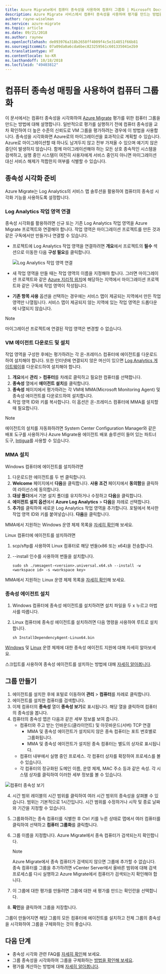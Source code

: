 ```yaml
---
title: Azure Migrate에서 컴퓨터 종속성을 사용하여 컴퓨터 그룹화 | Microsoft Docs
description: Azure Migrate 서비스에서 컴퓨터 종속성을 사용하여 평가를 만드는 방법을 설명합니다.
author: rayne-wiselman
ms.service: azure-migrate
ms.topic: article
ms.date: 09/21/2018
ms.author: raynew
ms.openlocfilehash: de093976a318b2658ff4009f4c5e314851f66b81
ms.sourcegitcommit: 07a09da0a6cda6bec823259561c601335041e2b9
ms.translationtype: HT
ms.contentlocale: ko-KR
ms.lasthandoff: 10/18/2018
ms.locfileid: "49403812"
---
```

# <a name="group-machines-using-machine-dependency-mapping"></a>컴퓨터 종속성 매핑을 사용하여 컴퓨터 그룹화

이 문서에서는 컴퓨터 종속성을 시각화하여 [Azure Migrate](migrate-overview.md) 평가를 위한 컴퓨터 그룹을 만드는 방법에 대해 설명합니다. 일반적으로 평가를 실행하기 전에 컴퓨터 종속성을 교차 확인하여 더 높은 수준의 신뢰도로 VM 그룹을 평가하려는 경우에 이 방법을 사용합니다. 종속성을 시각화화면 Azure로의 마이그레이션을 효과적으로 계획할 수 있습니다. Azure로 마이그레이션할 때 하나도 남겨두지 않고 전부 가져올 수 있으며 예기치 않은 중단이 발생하지 않습니다. 함께 마이그레이션해야 하는 모든 상호 종속적인 시스템을 검색하고, 실행 중인 시스템이 여전히 사용자에게 서비스 중인지 아니면 마이그레이션 대신 서비스 해제가 적합한지 여부를 식별할 수 있습니다.


## <a name="prepare-for-dependency-visualization"></a>종속성 시각화 준비
Azure Migrate는 Log Analytics의 서비스 맵 솔루션을 활용하여 컴퓨터의 종속성 시각화 기능을 사용하도록 설정합니다.

### <a name="associate-a-log-analytics-workspace"></a>Log Analytics 작업 영역 연결
종속성 시각화를 활용하려면 신규 또는 기존 Log Analytics 작업 영역을 Azure Migrate 프로젝트와 연결해야 합니다. 작업 영역은 마이그레이션 프로젝트를 만든 것과 같은 구독에서만 만들거나 연결할 수 있습니다.

- 프로젝트에 Log Analytics 작업 영역을 연결하려면 **개요**에서 프로젝트의 **필수** 섹션으로 이동한 다음 **구성 필요**를 클릭합니다.

    ![Log Analytics 작업 영역 연결](./media/concepts-dependency-visualization/associate-workspace.png)

- 새 작업 영역을 만들 때는 작업 영역의 이름을 지정해야 합니다. 그러면 마이그레이션 프로젝트와 같은 [Azure 지리적 위치](https://azure.microsoft.com/global-infrastructure/geographies/)에 해당하는 지역에서 마이그레이션 프로젝트와 같은 구독에 작업 영역이 작성됩니다.
- **기존 항목 사용** 옵션을 선택하는 경우에는 서비스 맵이 제공되는 지역에서 만든 작업 영역만 나열됩니다. 서비스 맵이 제공되지 않는 지역에 있는 작업 영역은 드롭다운에 나열되지 않습니다.

> [!NOTE]
> 마이그레이션 프로젝트에 연결된 작업 영역은 변경할 수 없습니다.

### <a name="download-and-install-the-vm-agents"></a>VM 에이전트 다운로드 및 설치
작업 영역을 구성한 후에는 평가하려는 각 온-프레미스 컴퓨터에 에이전트를 다운로드하여 설치해야 합니다. 또한 인터넷에 연결되지 않은 머신이 있으면 [Log Analytics 게이트웨이](../log-analytics/log-analytics-oms-gateway.md)를 다운로드하여 설치해야 합니다.

1. **개요**에서 **관리** > **컴퓨터**를 차례로 클릭하고 필요한 컴퓨터를 선택합니다.
2. **종속성** 열에서 **에이전트 설치**를 클릭합니다.
3. **종속성** 페이지에서 평가하려는 각 VM에 MMA(Microsoft Monitoring Agent) 및 종속성 에이전트를 다운로드하여 설치합니다.
4. 작업 영역 ID와 키를 복사합니다. 이 옵션은 온-프레미스 컴퓨터에 MMA를 설치할 때 필요합니다.

> [!NOTE]
> 에이전트의 설치를 자동화하려면 System Center Configuration Manager와 같은 배포 도구를 사용하거나 Azure Migrate용 에이전트 배포 솔루션이 들어 있는 파트너 도구, [Intigua](https://www.intigua.com/getting-started-intigua-for-azure-migration)를 사용할 수 있습니다.

### <a name="install-the-mma"></a>MMA 설치

Windows 컴퓨터에 에이전트를 설치하려면

1. 다운로드한 에이전트를 두 번 클릭합니다.
2. **Welcome** 페이지에서 **다음**을 클릭합니다. **사용 조건** 페이지에서 **동의함**을 클릭하여 라이선스에 동의합니다.
3. **대상 폴더**에서 기본 설치 폴더를 유지하거나 수정하고 **다음**을 클릭합니다.
4. **에이전트 설치 옵션**에서 **Azure Log Analytics** > **다음**을 차례로 선택합니다.
5. **추가**를 클릭하여 새로운 Log Analytics 작업 영역을 추가합니다. 포털에서 복사한 작업 영역 ID와 키를 붙여넣습니다. **다음**을 클릭합니다.

MMA에서 지원하는 Windows 운영 체제 목록을 [자세히 확인](https://docs.microsoft.com/azure/log-analytics/log-analytics-concept-hybrid#supported-windows-operating-systems)해 보세요.

Linux 컴퓨터에 에이전트를 설치하려면

1. scp/sftp를 사용하여 Linux 컴퓨터로 해당 번들(x86 또는 x64)을 전송합니다.
2. --install 인수를 사용하여 번들을 설치합니다.

    ```sudo sh ./omsagent-<version>.universal.x64.sh --install -w <workspace id> -s <workspace key>```

MMA에서 지원하는 Linux 운영 체제 목록을 [자세히 확인](https://docs.microsoft.com/azure/log-analytics/log-analytics-concept-hybrid#supported-linux-operating-systems)해 보세요.

### <a name="install-the-dependency-agent"></a>종속성 에이전트 설치
1. Windows 컴퓨터에 종속성 에이전트를 설치하려면 설치 파일을 두 x 누르고 마법사를 따릅니다.
2. Linux 컴퓨터에 종속성 에이전트를 설치하려면 다음 명령을 사용하여 루트로 설치합니다.

    ```sh InstallDependencyAgent-Linux64.bin```

[Windows](../monitoring/monitoring-service-map-configure.md#supported-windows-operating-systems) 및 [Linux](../monitoring/monitoring-service-map-configure.md#supported-linux-operating-systems) 운영 체제에 대한 종속성 에이전트 지원에 대해 자세히 알아보세요.

스크립트를 사용하여 종속성 에이전트를 설치하는 방법에 대해 [자세히 알아봅니다](https://docs.microsoft.com/azure/monitoring/monitoring-service-map-configure#installation-script-examples).

## <a name="create-a-group"></a>그룹 만들기

1. 에이전트를 설치한 후에 포털로 이동하여 **관리** > **컴퓨터**를 차례로 클릭합니다.
2. 에이전트를 설치한 컴퓨터를 검색합니다.
3. 이제 컴퓨터의 **종속성** 열이 **종속성 보기**로 표시됩니다. 해당 열을 클릭하여 컴퓨터의 종속성을 봅니다.
4. 컴퓨터의 종속성 맵은 다음과 같은 세부 정보를 보여 줍니다.
    - 컴퓨터와 주고 받는 인바운드(클라이언트) 및 아웃바운드(서버) TCP 연결
        - MMA 및 종속성 에이전트가 설치되지 않은 종속 컴퓨터는 포트 번호별로 그룹화됩니다.
        - MMA 및 종속성 에이전트가 설치된 종속 컴퓨터는 별도의 상자로 표시됩니다.
    - 컴퓨터 내부에서 실행 중인 프로세스. 각 컴퓨터 상자를 확장하여 프로세스를 볼 수 있습니다.
    - 각 컴퓨터의 정규화된 도메인 이름, 운영 체제, MAC 주소 등과 같은 속성. 각 시스템 상자를 클릭하여 이러한 세부 정보를 볼 수 있습니다.

 ![컴퓨터 종속성 보기](./media/how-to-create-group-machine-dependencies/machine-dependencies.png)

4. 시간 범위 레이블의 시간 범위를 클릭하여 여러 시간 범위의 종속성을 살펴볼 수 있습니다. 범위는 기본적으로 1시간입니다. 시간 범위를 수정하거나 시작 및 종료 날짜와 기간을 지정할 수 있습니다.
5. 그룹화하려는 종속 컴퓨터를 식별한 후 Ctrl 키를 누른 상태로 맵에서 여러 컴퓨터를 클릭하여 선택하고 **컴퓨터 그룹화**를 클릭합니다.
6. 그룹 이름을 지정합니다. Azure Migrate에서 종속 컴퓨터가 검색되는지 확인합니다.

    > [!NOTE]
    > Azure Migrate에서 종속 컴퓨터가 검색되지 않으면 그룹에 추가할 수 없습니다. 종속 컴퓨터를 그룹을 추가하려면 vCenter Server에서 올바른 범위에 대해 검색 프로세스를 다시 실행하고 Azure Migrate에서 컴퓨터가 검색되는지 확인해야 합니다.  

7. 이 그룹에 대한 평가를 만들려면 그룹에 대한 새 평가를 만드는 확인란을 선택합니다.
8. **확인**을 클릭하여 그룹을 저장합니다.

그룹이 만들어지면 해당 그룹의 모든 컴퓨터에 에이전트를 설치하고 전체 그룹의 종속성을 시각화하여 그룹을 구체화하는 것이 좋습니다.

## <a name="next-steps"></a>다음 단계

- 종속성 시각화 관련 FAQ를 [자세히 확인](https://docs.microsoft.com/azure/migrate/resources-faq#dependency-visualization)해 보세요.
- 그룹 종속성을 시각화하여 그룹을 구체화하는 [방법을 확인해 보세요](how-to-create-group-dependencies.md).
- 평가를 계산하는 방법에 대해 [자세히 알아봅니다](concepts-assessment-calculation.md).
